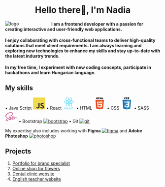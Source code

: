 <h1 align="center">Hello there👋, I'm Nadia</h1>

<img  align="left" alt='logo' src='https://github.com/Nadia-HPoe/Nadia-HPoe/assets/126505646/19abe1b7-f2c0-4f97-92b4-8e8939a986b9' width='150'>
<h4 align="left">I am a frontend developer with a passion for creating interactive and user-friendly web applications.</h4>
<h4 align="left">I enjoy collaborating with cross-functional teams to deliver high-quality solutions that meet client requirements. I am always learning and exploring new technologies to enhance my skills and stay up-to-date with the latest industry trends.</h4>
<h4 align="left">In my free time, I experiment with new coding concepts, participate in hackathons and learn Hungarian language.</h4>


## My skills

• Java Script <a href="https://developer.mozilla.org/en-US/docs/Web/JavaScript" target="_blank" rel="noreferrer"> <img src="https://raw.githubusercontent.com/devicons/devicon/master/icons/javascript/javascript-original.svg" alt="javascript" width="40" height="40"/></a> 
 • React <a href="https://reactjs.org/" target="_blank" rel="noreferrer"> <img src="https://raw.githubusercontent.com/devicons/devicon/master/icons/react/react-original-wordmark.svg" alt="react" width="40" height="40"/></a> 
 • HTML <a href="https://www.w3.org/html/" target="_blank" rel="noreferrer"> <img src="https://raw.githubusercontent.com/devicons/devicon/master/icons/html5/html5-original-wordmark.svg" alt="html5" width="40" height="40"/></a> 
 • CSS <a href="https://www.w3schools.com/css/" target="_blank" rel="noreferrer"> <img src="https://raw.githubusercontent.com/devicons/devicon/master/icons/css3/css3-original-wordmark.svg" alt="css3" width="40" height="40"/></a> 
 • SASS <a href="https://sass-lang.com" target="_blank" rel="noreferrer"> <img src="https://raw.githubusercontent.com/devicons/devicon/master/icons/sass/sass-original.svg" alt="sass" width="40" height="40"/></a> 
 • Bootstrap <a href="https://getbootstrap.com" target="_blank" rel="noreferrer"> <img src="https://cdn.jsdelivr.net/gh/devicons/devicon@latest/icons/bootstrap/bootstrap-original.svg"  alt="bootstrap" width="40" height="40"/></a> 
 • Git <a href="https://git-scm.com/" target="_blank" rel="noreferrer"> <img src="https://www.vectorlogo.zone/logos/git-scm/git-scm-icon.svg" alt="git" width="40" height="40"/></a> 


<p align="left"> My expertise also includes working with <b>Figma</b> <a href="https://www.figma.com/" target="_blank" rel="noreferrer"> <img src="https://www.vectorlogo.zone/logos/figma/figma-icon.svg" alt="figma" width="40" height="40"/></a> 
  and <b>Adobe Photoshop</b> <a href="https://www.photoshop.com/en" target="_blank" rel="noreferrer"> <img src="https://cdn.jsdelivr.net/gh/devicons/devicon@latest/icons/photoshop/photoshop-original.svg" alt="photoshop" width="40" height="40" /></a> </p>

## Projects
1. [Portfolio for brand specialist](https://github.com/annalatyeva/anna-katsur-portfolio)
2. [Online shop for flowers](https://github.com/Nadia-HPoe/FlowerShop-build)
3. [Dental clinic website](https://github.com/Evgenia0712/The_Dentistry)
4. [English teacher website](https://github.com/Dari-Dari/59_ielts_kukieva)

